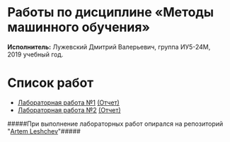 # Работы по дисциплине «Методы машинного обучения»
**Исполнитель:** Лужевский Дмитрий Валерьевич, группа ИУ5-24М, 2019&nbsp;учебный год.
# Список работ 
- [Лабораторная работа №1](https://github.com/Luzhevsky/machine_learning/tree/master/laba1) [(Отчет)](https://github.com/Luzhevsky/machine_learning/blob/master/laba1/Laba1ML.pdf)
- [Лабораторная работа №2](https://github.com/Luzhevsky/machine_learning/tree/master/laba2) [(Отчет)](https://github.com/Luzhevsky/machine_learning/blob/master/laba2/Laba2ML.pdf)

#####При выполнение лабораторных работ опирался на репозиторий "[Artem Leshchev](https://github.com/matshch/iu5_ml_course)"#####
